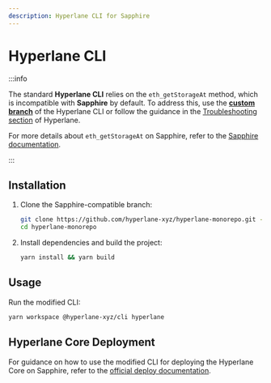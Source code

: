 ```yaml
---
description: Hyperlane CLI for Sapphire
---
```


# Hyperlane CLI

:::info

The standard **Hyperlane CLI** relies on the `eth_getStorageAt` method,
which is incompatible with **Sapphire** by default. To address this, use the
**[custom branch]** of the Hyperlane CLI or follow the guidance in the
[Troubleshooting section] of Hyperlane.

For more details about `eth_getStorageAt` on Sapphire, refer to the
[Sapphire documentation].

:::

## Installation

1. Clone the Sapphire-compatible branch:
    ```bash
    git clone https://github.com/hyperlane-xyz/hyperlane-monorepo.git --branch pb/storage-workaround
    cd hyperlane-monorepo
    ```

2. Install dependencies and build the project:
    ```bash
    yarn install && yarn build
    ```

## Usage

Run the modified CLI:
```bash
yarn workspace @hyperlane-xyz/cli hyperlane
```

## Hyperlane Core Deployment

For guidance on how to use the modified CLI for deploying the Hyperlane Core
on Sapphire, refer to the [official deploy documentation][hyperlane-deploy].

[custom branch]: https://github.com/hyperlane-xyz/hyperlane-monorepo/tree/pb/storage-workaround
[Sapphire documentation]: https://github.com/oasisprotocol/sapphire-paratime/blob/main/docs/develop/deployment#caution-against-using-eth_getstorageat
[Troubleshooting section]: https://docs.hyperlane.xyz/docs/deploy-hyperlane-troubleshooting#eth_getstorageat-compatibility
[hyperlane-deploy]: https://docs.hyperlane.xyz/docs/deploy-hyperlane
